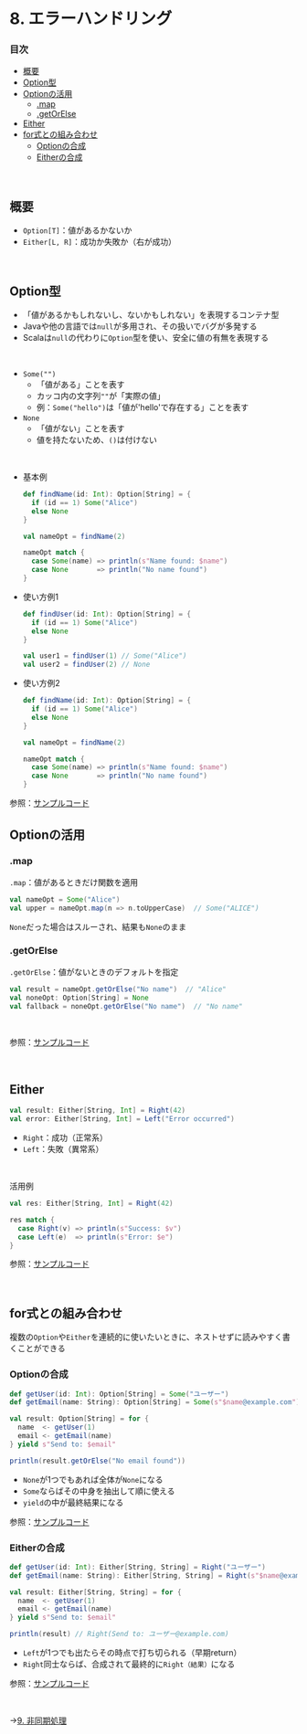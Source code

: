 # 8. エラーハンドリング

### 目次

- [概要](#概要)
- [Option型](#option型)
- [Optionの活用](#optionの活用)
  - [.map](#map)
  - [.getOrElse](#getorelse)
- [Either](#either)
- [for式との組み合わせ](#for式との組み合わせ)
  - [Optionの合成](#optionの合成)
  - [Eitherの合成](#eitherの合成)

<br>

## 概要

- `Option[T]`：値があるかないか
- `Either[L, R]`：成功か失敗か（右が成功）

<br>

## Option型

- 「値があるかもしれないし、ないかもしれない」を表現するコンテナ型
- Javaや他の言語では`null`が多用され、その扱いでバグが多発する
- Scalaは`null`の代わりに`Option`型を使い、安全に値の有無を表現する

<br>

- `Some("")`
  - 「値がある」ことを表す
  - カッコ内の文字列`""`が「実際の値」
  - 例：`Some("hello")`は「値が'hello'で存在する」ことを表す
- `None`
  - 「値がない」ことを表す
  - 値を持たないため、`()`は付けない

<br>

- 基本例
  
  ```scala
  def findName(id: Int): Option[String] = {
    if (id == 1) Some("Alice")
    else None
  }

  val nameOpt = findName(2)

  nameOpt match {
    case Some(name) => println(s"Name found: $name")
    case None       => println("No name found")
  }
  ```

- 使い方例1

  ```scala
  def findUser(id: Int): Option[String] = {
    if (id == 1) Some("Alice")
    else None
  }

  val user1 = findUser(1) // Some("Alice")
  val user2 = findUser(2) // None
  ```

- 使い方例2

  ```scala
  def findName(id: Int): Option[String] = {
    if (id == 1) Some("Alice")
    else None
  }

  val nameOpt = findName(2)

  nameOpt match {
    case Some(name) => println(s"Name found: $name")
    case None       => println("No name found")
  }
  ```

参照：[サンプルコード](00_sample_codes.md#8-option型)

## Optionの活用

### .map

`.map`：値があるときだけ関数を適用
  
```scala
val nameOpt = Some("Alice")
val upper = nameOpt.map(n => n.toUpperCase)  // Some("ALICE")
```
`None`だった場合はスルーされ、結果も`None`のまま

### .getOrElse

`.getOrElse`：値がないときのデフォルトを指定

```scala
val result = nameOpt.getOrElse("No name")  // "Alice"
val noneOpt: Option[String] = None
val fallback = noneOpt.getOrElse("No name")  // "No name"
```

<br>

参照：[サンプルコード](00_sample_codes.md#8-option型の活用)

<br>

## Either

```scala
val result: Either[String, Int] = Right(42)
val error: Either[String, Int] = Left("Error occurred")
```

- `Right`：成功（正常系）
- `Left`：失敗（異常系）

<br>

活用例

```scala
val res: Either[String, Int] = Right(42)

res match {
  case Right(v) => println(s"Success: $v")
  case Left(e)  => println(s"Error: $e")
}
```

参照：[サンプルコード](00_sample_codes.md#8-either)

<br>

## for式との組み合わせ

複数の`Option`や`Either`を連続的に使いたいときに、ネストせずに読みやすく書くことができる

### Optionの合成

```scala
def getUser(id: Int): Option[String] = Some("ユーザー")
def getEmail(name: String): Option[String] = Some(s"$name@example.com")

val result: Option[String] = for {
  name  <- getUser(1)
  email <- getEmail(name)
} yield s"Send to: $email"

println(result.getOrElse("No email found"))
```

- `None`が1つでもあれば全体が`None`になる
- `Some`ならばその中身を抽出して順に使える
- `yield`の中が最終結果になる  

参照：[サンプルコード](00_sample_codes.md#8-optionの合成処理)

### Eitherの合成

```scala
def getUser(id: Int): Either[String, String] = Right("ユーザー")
def getEmail(name: String): Either[String, String] = Right(s"$name@example.com")

val result: Either[String, String] = for {
  name  <- getUser(1)
  email <- getEmail(name)
} yield s"Send to: $email"

println(result) // Right(Send to: ユーザー@example.com)
```

- `Left`が1つでも出たらその時点で打ち切られる（早期return）
- `Right`同士ならば、合成されて最終的に`Right（結果）`になる  

参照：[サンプルコード](00_sample_codes.md#8-eitherの合成処理)

<br>

→[9. 非同期処理](09_future.md)